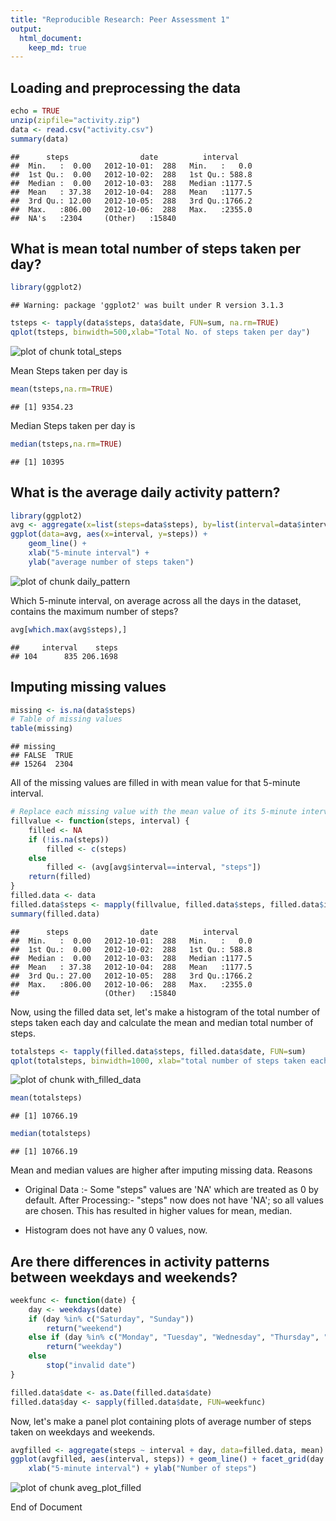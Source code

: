 ```yaml
---
title: "Reproducible Research: Peer Assessment 1"
output: 
  html_document:
    keep_md: true
---
```



## Loading and preprocessing the data

```r
echo = TRUE
unzip(zipfile="activity.zip")
data <- read.csv("activity.csv")
summary(data)
```

```
##      steps                date          interval     
##  Min.   :  0.00   2012-10-01:  288   Min.   :   0.0  
##  1st Qu.:  0.00   2012-10-02:  288   1st Qu.: 588.8  
##  Median :  0.00   2012-10-03:  288   Median :1177.5  
##  Mean   : 37.38   2012-10-04:  288   Mean   :1177.5  
##  3rd Qu.: 12.00   2012-10-05:  288   3rd Qu.:1766.2  
##  Max.   :806.00   2012-10-06:  288   Max.   :2355.0  
##  NA's   :2304     (Other)   :15840
```


## What is mean total number of steps taken per day?

```r
library(ggplot2)
```

```
## Warning: package 'ggplot2' was built under R version 3.1.3
```

```r
tsteps <- tapply(data$steps, data$date, FUN=sum, na.rm=TRUE)
qplot(tsteps, binwidth=500,xlab="Total No. of steps taken per day")
```

![plot of chunk total_steps](figure/total_steps-1.png) 

Mean Steps taken per day is

```r
mean(tsteps,na.rm=TRUE)
```

```
## [1] 9354.23
```

Median Steps taken per day is

```r
median(tsteps,na.rm=TRUE)
```

```
## [1] 10395
```


## What is the average daily activity pattern?

```r
library(ggplot2)
avg <- aggregate(x=list(steps=data$steps), by=list(interval=data$interval),FUN=mean, na.rm=TRUE)
ggplot(data=avg, aes(x=interval, y=steps)) +
    geom_line() +
    xlab("5-minute interval") +
    ylab("average number of steps taken")
```

![plot of chunk daily_pattern](figure/daily_pattern-1.png) 

Which 5-minute interval, on average across all the days in the dataset, contains the maximum number of steps?

```r
avg[which.max(avg$steps),]
```

```
##     interval    steps
## 104      835 206.1698
```

## Imputing missing values

```r
missing <- is.na(data$steps)
# Table of missing values
table(missing)
```

```
## missing
## FALSE  TRUE 
## 15264  2304
```
All of the missing values are filled in with mean value for that 5-minute interval.

```r
# Replace each missing value with the mean value of its 5-minute interval
fillvalue <- function(steps, interval) {
    filled <- NA
    if (!is.na(steps))
        filled <- c(steps)
    else
        filled <- (avg[avg$interval==interval, "steps"])
    return(filled)
}
filled.data <- data
filled.data$steps <- mapply(fillvalue, filled.data$steps, filled.data$interval)
summary(filled.data)
```

```
##      steps                date          interval     
##  Min.   :  0.00   2012-10-01:  288   Min.   :   0.0  
##  1st Qu.:  0.00   2012-10-02:  288   1st Qu.: 588.8  
##  Median :  0.00   2012-10-03:  288   Median :1177.5  
##  Mean   : 37.38   2012-10-04:  288   Mean   :1177.5  
##  3rd Qu.: 27.00   2012-10-05:  288   3rd Qu.:1766.2  
##  Max.   :806.00   2012-10-06:  288   Max.   :2355.0  
##                   (Other)   :15840
```

Now, using the filled data set, let's make a histogram of the total number of steps taken each day and calculate the mean and median total number of steps.


```r
totalsteps <- tapply(filled.data$steps, filled.data$date, FUN=sum)
qplot(totalsteps, binwidth=1000, xlab="total number of steps taken each day")
```

![plot of chunk with_filled_data](figure/with_filled_data-1.png) 

```r
mean(totalsteps)
```

```
## [1] 10766.19
```

```r
median(totalsteps)
```

```
## [1] 10766.19
```

Mean and median values are higher after imputing missing data.
Reasons
* Original Data :- Some "steps" values are 'NA' which are treated as 0 by default.
  After Processing:- "steps" now does not have 'NA'; so all values are chosen.
  This has resulted in higher values for mean, median.

* Histogram does not have any 0 values, now.

## Are there differences in activity patterns between weekdays and weekends?

```r
weekfunc <- function(date) {
    day <- weekdays(date)
    if (day %in% c("Saturday", "Sunday"))
        return("weekend")
    else if (day %in% c("Monday", "Tuesday", "Wednesday", "Thursday", "Friday"))
        return("weekday")
    else
        stop("invalid date")
}

filled.data$date <- as.Date(filled.data$date)
filled.data$day <- sapply(filled.data$date, FUN=weekfunc)
```

Now, let's make a panel plot containing plots of average number of steps taken
on weekdays and weekends.

```r
avgfilled <- aggregate(steps ~ interval + day, data=filled.data, mean)
ggplot(avgfilled, aes(interval, steps)) + geom_line() + facet_grid(day ~ .) +
    xlab("5-minute interval") + ylab("Number of steps")
```

![plot of chunk aveg_plot_filled](figure/aveg_plot_filled-1.png) 


End of Document
